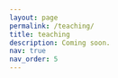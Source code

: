 ```yaml
---
layout: page
permalink: /teaching/
title: teaching
description: Coming soon.
nav: true
nav_order: 5
---
```


